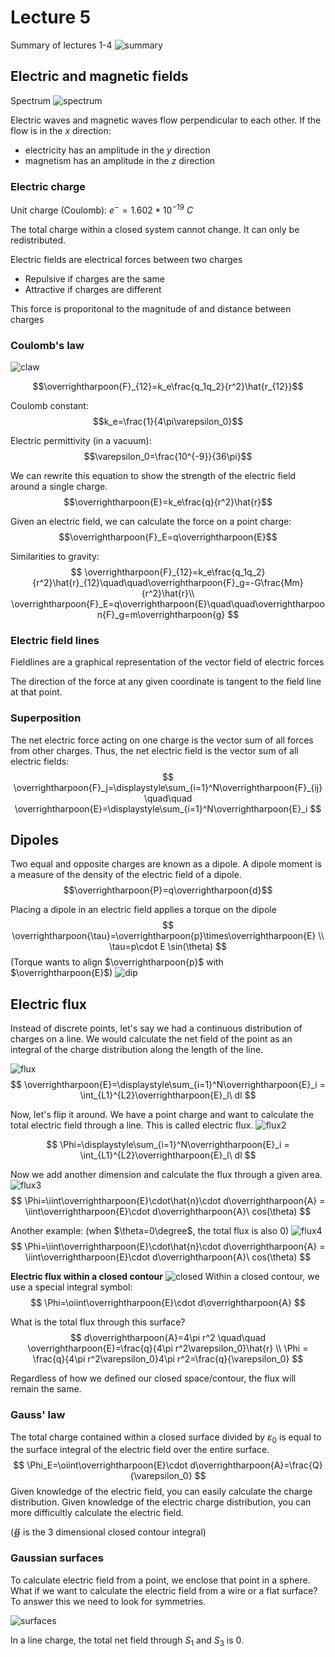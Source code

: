 # Lecture 5

Summary of lectures 1-4
![summary](sum.png)

## Electric and magnetic fields

Spectrum
![spectrum](spectrum.png)

Electric waves and magnetic waves flow perpendicular to each other.
If the flow is in the $x$ direction:
- electricity has an amplitude in the $y$ direction
- magnetism has an amplitude in the $z$ direction

### Electric charge

Unit charge (Coulomb): $e^{-}=1.602*10^{-19}\ C$

The total charge within a closed system cannot change. It can only be redistributed.

Electric fields are electrical forces between two charges
- Repulsive if charges are the same
- Attractive if charges are different

This force is proporitonal to the magnitude of and distance between charges

### Coulomb's law
![claw](claw.png)

$$\overrightharpoon{F}_{12}=k_e\frac{q_1q_2}{r^2}\hat{r_{12}}$$

Coulomb constant:
$$k_e=\frac{1}{4\pi\varepsilon_0}$$

Electric permittivity (in a vacuum):
$$\varepsilon_0=\frac{10^{-9}}{36\pi}$$

We can rewrite this equation to show the strength of the electric field around a single charge.
$$\overrightharpoon{E}=k_e\frac{q}{r^2}\hat{r}$$

Given an electric field, we can calculate the force on a point charge:
$$\overrightharpoon{F}_E=q\overrightharpoon{E}$$

Similarities to gravity:
$$
\overrightharpoon{F}_{12}=k_e\frac{q_1q_2}{r^2}\hat{r}_{12}\quad\quad\overrightharpoon{F}_g=-G\frac{Mm}{r^2}\hat{r}\\
\overrightharpoon{F}_E=q\overrightharpoon{E}\quad\quad\overrightharpoon{F}_g=m\overrightharpoon{g}
$$

### Electric field lines

Fieldlines are a graphical representation of the vector field of electric forces

The direction of the force at any given coordinate is tangent to the field line at that point.

### Superposition

The net electric force acting on one charge is the vector sum of all forces from other charges.
Thus, the net electric field is the vector sum of all electric fields:
$$
\overrightharpoon{F}_j=\displaystyle\sum_{i=1}^N\overrightharpoon{F}_{ij} \quad\quad
\overrightharpoon{E}=\displaystyle\sum_{i=1}^N\overrightharpoon{E}_i
$$

## Dipoles

Two equal and opposite charges are known as a dipole.
A dipole moment is a measure of the density of the electric field of a dipole.
$$\overrightharpoon{P}=q\overrightharpoon{d}$$

Placing a dipole in an electric field applies a torque on the dipole
$$
\overrightharpoon{\tau}=\overrightharpoon{p}\times\overrightharpoon{E} \\
\tau=p\cdot E \sin(\theta)
$$
(Torque wants to align $\overrightharpoon{p}$ with $\overrightharpoon{E}$)
![dip](dip.png)

## Electric flux

Instead of discrete points, let's say we had a continuous distribution of charges on a line.
We would calculate the net field of the point as an integral of the charge distribution along the length of the line.

![flux](flux.png)
$$
    \overrightharpoon{E}=\displaystyle\sum_{i=1}^N\overrightharpoon{E}_i =
    \int_{L1}^{L2}\overrightharpoon{E}_l\ dl
$$

Now, let's flip it around. We have a point charge and want to calculate the total electric field through a line. This is called electric flux.
![flux2](flux2.png)

$$
    \Phi=\displaystyle\sum_{i=1}^N\overrightharpoon{E}_i =
    \int_{L1}^{L2}\overrightharpoon{E}_l\ dl
$$

Now we add another dimension and calculate the flux through a given area.
![flux3](flux3.png)
$$
    \Phi=\iint\overrightharpoon{E}\cdot\hat{n}\cdot d\overrightharpoon{A} = 
    \iint\overrightharpoon{E}\cdot d\overrightharpoon{A}\ cos(\theta)
$$

Another example: (when $\theta=0\degree$, the total flux is also $0$)
![flux4](flux4.png)
$$
    \Phi=\iint\overrightharpoon{E}\cdot\hat{n}\cdot d\overrightharpoon{A} = 
    \iint\overrightharpoon{E}\cdot d\overrightharpoon{A}\ cos(\theta)
$$

**Electric flux within a closed contour**
![closed](cc.png)
Within a closed contour, we use a special integral symbol:
$$
    \Phi=\oiint\overrightharpoon{E}\cdot d\overrightharpoon{A}
$$

What is the total flux through this surface?
$$
    d\overrightharpoon{A}=4\pi r^2 \quad\quad \overrightharpoon{E}=\frac{q}{4\pi r^2\varepsilon_0}\hat{r} \\
    \Phi = \frac{q}{4\pi r^2\varepsilon_0}4\pi r^2=\frac{q}{\varepsilon_0}
$$

Regardless of how we defined our closed space/contour, the flux will remain the same.

### Gauss' law
The total charge contained within a closed surface divided by $\varepsilon_0$ is equal to the surface integral of the electric field over the entire surface.
$$
    \Phi_E=\oiint\overrightharpoon{E}\cdot d\overrightharpoon{A}=\frac{Q}{\varepsilon_0}
$$
Given knowledge of the electric field, you can easily calculate the charge distribution.
Given knowledge of the electric charge distribution, you can more difficultly calculate the electric field.

($\oiint$ is the 3 dimensional closed contour integral)

### Gaussian surfaces
To calculate electric field from a point, we enclose that point in a sphere.
What if we want to calculate the electric field from a wire or a flat surface? To answer this we need to look for symmetries.

![surfaces](surf.png)

In a line charge, the total net field through $S_1$ and $S_3$ is $0$.